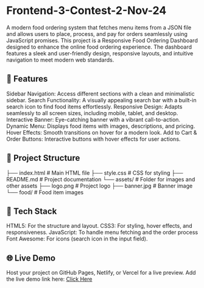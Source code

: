 # Frontend-3-Contest-2-Nov-24

A modern food ordering system that fetches menu items from a JSON file and allows users to place, process, and pay for orders seamlessly using JavaScript promises.
This project is a Responsive Food Ordering Dashboard designed to enhance the online food ordering experience. The dashboard features a sleek and user-friendly design, responsive layouts, and intuitive navigation to meet modern web standards.

## 🌟 Features
Sidebar Navigation: Access different sections with a clean and minimalistic sidebar.
Search Functionality: A visually appealing search bar with a built-in search icon to find food items effortlessly.
Responsive Design: Adapts seamlessly to all screen sizes, including mobile, tablet, and desktop.
Interactive Banner: Eye-catching banner with a vibrant call-to-action.
Dynamic Menu: Displays food items with images, descriptions, and pricing.
Hover Effects: Smooth transitions on hover for a modern look.
Add to Cart & Order Buttons: Interactive buttons with hover effects for user actions.

## 📂 Project Structure
├── index.html         # Main HTML file
├── style.css          # CSS for styling
├── README.md          # Project documentation
└── assets/            # Folder for images and other assets
    ├── logo.png       # Project logo
    ├── banner.jpg     # Banner image
    └── food/          # Food item images
## 🎨 Tech Stack
HTML5: For the structure and layout.
CSS3: For styling, hover effects, and responsiveness.
JavaScript: To handle menu fetching and the order process
Font Awesome: For icons (search icon in the input field).

## 🌐 Live Demo
Host your project on GitHub Pages, Netlify, or Vercel for a live preview. Add the live demo link here:
[Click Here](https://sachinrajbher15.github.io/Frontend-3-Contest-2-Nov-24/)
